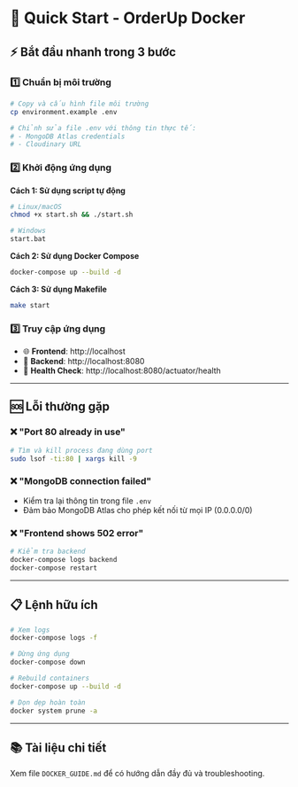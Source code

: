 # 🚀 Quick Start - OrderUp Docker

## ⚡ Bắt đầu nhanh trong 3 bước

### 1️⃣ Chuẩn bị môi trường
```bash
# Copy và cấu hình file môi trường
cp environment.example .env

# Chỉnh sửa file .env với thông tin thực tế:
# - MongoDB Atlas credentials  
# - Cloudinary URL
```

### 2️⃣ Khởi động ứng dụng

**Cách 1: Sử dụng script tự động**
```bash
# Linux/macOS
chmod +x start.sh && ./start.sh

# Windows
start.bat
```

**Cách 2: Sử dụng Docker Compose**
```bash
docker-compose up --build -d
```

**Cách 3: Sử dụng Makefile**
```bash
make start
```

### 3️⃣ Truy cập ứng dụng

- 🌐 **Frontend**: http://localhost
- 🔧 **Backend**: http://localhost:8080  
- 🏥 **Health Check**: http://localhost:8080/actuator/health

---

## 🆘 Lỗi thường gặp

### ❌ "Port 80 already in use"
```bash
# Tìm và kill process đang dùng port
sudo lsof -ti:80 | xargs kill -9
```

### ❌ "MongoDB connection failed" 
- Kiểm tra lại thông tin trong file `.env`
- Đảm bảo MongoDB Atlas cho phép kết nối từ mọi IP (0.0.0.0/0)

### ❌ "Frontend shows 502 error"
```bash
# Kiểm tra backend
docker-compose logs backend
docker-compose restart
```

---

## 📋 Lệnh hữu ích

```bash
# Xem logs
docker-compose logs -f

# Dừng ứng dụng  
docker-compose down

# Rebuild containers
docker-compose up --build -d

# Dọn dẹp hoàn toàn
docker system prune -a
```

---

## 📚 Tài liệu chi tiết

Xem file `DOCKER_GUIDE.md` để có hướng dẫn đầy đủ và troubleshooting. 